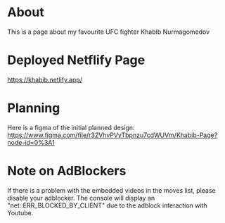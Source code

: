 # About

This is a page about my favourite UFC fighter Khabib Nurmagomedov

# Deployed Netflify Page
https://khabib.netlify.app/


# Planning 

Here is a figma of the initial planned design: https://www.figma.com/file/r32VhvPVyTbpnzu7cdWUVm/Khabib-Page?node-id=0%3A1

# Note on AdBlockers
If there is a problem with the embedded videos in the moves list, please disable your adblocker. The console will display an
"net::ERR_BLOCKED_BY_CLIENT" due to the adblock interaction with Youtube.